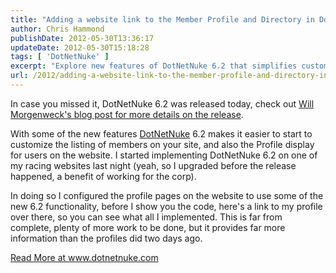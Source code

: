 ```yaml
---
title: "Adding a website link to the Member Profile and Directory in DotNetNuke 6.2"
author: Chris Hammond
publishDate: 2012-05-30T13:36:17
updateDate: 2012-05-30T15:18:28
tags: [ 'DotNetNuke' ]
excerpt: "Explore new features of DotNetNuke 6.2 that simplifies customization of member listings and profile displays on your website."
url: /2012/adding-a-website-link-to-the-member-profile-and-directory-in-dotnetnuke-62  # Use the generated URL with year
---
```

<p>In case you missed it, DotNetNuke 6.2 was released today, check out <a href="/Resources/Blogs/EntryId/3390/Announcing-DotNetNuke-6-2.aspx" target="_blank">Will Morgenweck's blog post for more details on the release</a>. </p> <p>With some of the new features <a href="https://www.dotnetnuke.com/" target="_blank">DotNetNuke</a> 6.2 makes it easier to start to customize the listing of members on your site, and also the Profile display for users on the website. I started implementing DotNetNuke 6.2 on one of my racing websites last night (yeah, so I upgraded before the release happened, a benefit of working for the corp).</p> <p>In doing so I configured the profile pages on the website to use some of the new 6.2 functionality, before I show you the code, here's a link to my profile over there, so you can see what all I implemented. This is far from complete, plenty of more work to be done, but it provides far more information than the profiles did two days ago.</p>  <a href="https://www.dotnetnuke.com/Resources/Blogs/EntryId/3392/Adding-a-website-link-to-the-Member-Profile-and-Directory-in-DotNetNuke-6-2.aspx">Read More at www.dotnetnuke.com</a>

